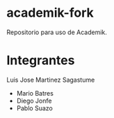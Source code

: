 # academik-fork
Repositorio para uso de Academik.


# Integrantes
Luis Jose Martinez Sagastume
* Mario Batres
* Diego Jonfe
* Pablo Suazo
